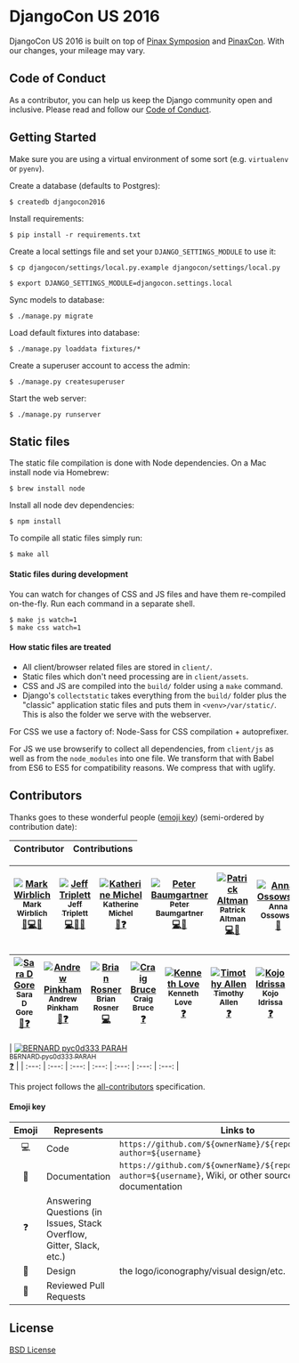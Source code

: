 DjangoCon US 2016
=================

DjangoCon US 2016 is built on top of [Pinax Symposion](https://github.com/pinax/symposion) and [PinaxCon](https://github.com/pinax/PinaxCon). With our changes, your mileage may vary.


Code of Conduct
---------------

As a contributor, you can help us keep the Django community open and inclusive.
Please read and follow our [Code of Conduct](https://www.djangoproject.com/conduct/).


Getting Started
----------------

Make sure you are using a virtual environment of some sort (e.g. `virtualenv` or
`pyenv`).

Create a database (defaults to Postgres):

    $ createdb djangocon2016

Install requirements:

    $ pip install -r requirements.txt

Create a local settings file and set your `DJANGO_SETTINGS_MODULE` to use it:

    $ cp djangocon/settings/local.py.example djangocon/settings/local.py

    $ export DJANGO_SETTINGS_MODULE=djangocon.settings.local

Sync models to database:

    $ ./manage.py migrate

Load default fixtures into database:

    $ ./manage.py loaddata fixtures/*

Create a superuser account to access the admin:

    $ ./manage.py createsuperuser

Start the web server:

    $ ./manage.py runserver


Static files
------------

The static file compilation is done with Node dependencies. On a Mac install
node via Homebrew:

    $ brew install node

Install all node dev dependencies:

    $ npm install

To compile all static files simply run:

    $ make all

#### Static files during development

You can watch for changes of CSS and JS files and have them re-compiled
on-the-fly. Run each command in a separate shell.

    $ make js watch=1
    $ make css watch=1

#### How static files are treated

* All client/browser related files are stored in `client/`.
* Static files which don't need processing are in `client/assets`.
* CSS and JS  are compiled into the `build/` folder using a `make` command.
* Django's `collectstatic` takes everything from the `build/` folder plus
  the "classic" application static files and puts them in `<venv>/var/static/`.
  This is also the folder we serve with the webserver.

For CSS we use a factory of: Node-Sass for CSS compilation + autoprefixer.

For JS we use browserify to collect all dependencies, from `client/js` as well
as from the `node_modules` into one file. We transform that with Babel from ES6
to ES5 for compatibility reasons. We compress that with uglify.


Contributors
---------------

Thanks goes to these wonderful people ([emoji key](#emoji-key)) (semi-ordered by contribution date):

Contributor | Contributions
:---: | :---:

| [![Mark Wirblich](https://avatars.githubusercontent.com/u/11863?v=3&s=100)<br /><sub>Mark Wirblich</sub>](https://github.com/mightym)<br />[🎨💻📖](https://github.com/djangocon/2016.djangocon.us/commits?author=mightym) | [![Jeff Triplett](https://avatars.githubusercontent.com/u/50527?v=3&s=100)<br /><sub>Jeff Triplett</sub>](https://github.com/jefftriplett)<br />[💻📖👀](https://github.com/djangocon/2016.djangocon.us/commits?author=jefftriplett) | [![Katherine Michel](https://avatars.githubusercontent.com/u/4193054?v=3&s=100)<br /><sub>Katherine Michel</sub>](https://github.com/KatherineMichel)<br />[📖❓](https://github.com/djangocon/2016.djangocon.us/commits?author=KatherineMichel) | [![Peter Baumgartner](https://avatars.githubusercontent.com/u/319156?v=3&s=100)<br /><sub>Peter Baumgartner</sub>](https://github.com/ipmb)<br />[💻📖](https://github.com/djangocon/2016.djangocon.us/commits?author=ipmb) | [![Patrick Altman](https://avatars.githubusercontent.com/u/1192?v=3&s=100)<br /><sub>Patrick Altman</sub>](https://github.com/paltman)<br />[💻📖](https://github.com/djangocon/2016.djangocon.us/commits?author=paltman) | [![Anna Ossowski](https://avatars.githubusercontent.com/u/8700795?v=3&s=100)<br /><sub>Anna Ossowski</sub>](https://github.com/ossanna16)<br />[📖](https://github.com/djangocon/2016.djangocon.us/commits?author=ossanna16) | [![Lacey Williams Henschel](https://avatars.githubusercontent.com/u/2286304?v=3&s=100)<br /><sub>Lacey Williams Henschel</sub>](https://github.com/williln)<br />[📖❓](https://github.com/djangocon/2016.djangocon.us/commits?author=williln) |
| :---: | :---: | :---: | :---: | :---: | :---: | :---: |

| [![Sara D Gore](https://avatars.githubusercontent.com/u/2285473?v=3&s=100)<br /><sub>Sara D Gore</sub>](https://github.com/SaraDGore)<br />[📖❓](https://github.com/djangocon/2016.djangocon.us/commits?author=SaraDGore) | [![Andrew Pinkham](https://avatars.githubusercontent.com/u/2659203?v=3&s=100)<br /><sub>Andrew Pinkham</sub>](https://github.com/jambonrose)<br />[📖❓](https://github.com/djangocon/2016.djangocon.us/commits?author=jambonrose) | [![Brian Rosner](https://avatars.githubusercontent.com/u/124?v=3&s=100)<br /><sub>Brian Rosner</sub>](https://github.com/brosner)<br />[💻](https://github.com/djangocon/2016.djangocon.us/commits?author=brosner) | [![Craig Bruce](https://avatars2.githubusercontent.com/u/1503648?v=3&s=100)<br /><sub>Craig Bruce</sub>](https://github.com/craigbruce)<br />[❓](https://github.com/djangocon/2016.djangocon.us/commits?author=craigbruce) | [![Kenneth Love](https://avatars2.githubusercontent.com/u/11908?v=3&s=100)<br /><sub>Kenneth Love</sub>](https://github.com/kennethlove)<br />[❓](https://github.com/djangocon/2016.djangocon.us/commits?author=kennethlove) | [![Timothy Allen](https://avatars2.githubusercontent.com/u/68164?v=3&s=100)<br /><sub>Timothy Allen</sub>](https://github.com/FlipperPA)<br />[❓](https://github.com/djangocon/2016.djangocon.us/commits?author=FlipperPA) | [![Kojo Idrissa](https://avatars1.githubusercontent.com/u/5251109?v=3&s=100)<br /><sub>Kojo Idrissa</sub>](https://github.com/kojoidrissa)<br />[❓](https://github.com/djangocon/2016.djangocon.us/commits?author=kojoidrissa) |
| :---: | :---: | :---: | :---: | :---: | :---: | :---: |

| [![BERNARD pyc0d333 PARAH](https://avatars2.githubusercontent.com/u/9025305?v=3&s=100)<br /><sub>BERNARD pyc0d333 PARAH</sub>](https://github.com/b3h3rkz)<br />[❓](https://github.com/djangocon/2016.djangocon.us/commits?author=b3h3rkz) |
| :---: | :---: | :---: | :---: | :---: | :---: | :---: |

This project follows the [all-contributors](https://github.com/kentcdodds/all-contributors) specification.

#### Emoji key

Emoji | Represents | Links to
:---: | --- | ---
💻 | Code | `https://github.com/${ownerName}/${repoName}/commits?author=${username}`
📖 | Documentation | `https://github.com/${ownerName}/${repoName}/commits?author=${username}`, Wiki, or other source of documentation
❓ | Answering Questions (in Issues, Stack Overflow, Gitter, Slack, etc.)
🎨 | Design | the logo/iconography/visual design/etc.
👀 | Reviewed Pull Requests


License
---------------

[BSD License](LICENSE)
